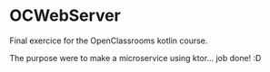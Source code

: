 # OCWebServer  
 
Final exercice for the OpenClassrooms kotlin course.

The purpose were to make a microservice using ktor... job done! :D
